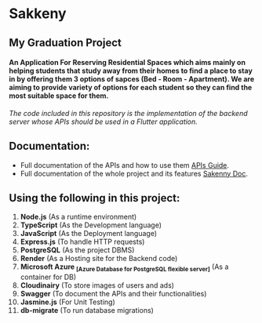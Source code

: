 # Sakkeny
## My Graduation Project
#### An Application For Reserving Residential Spaces which aims mainly on helping students that study away from their homes to find a place to stay in by offering them 3 options of sapces (Bed - Room - Apartment). We are aiming to provide variety of options for each student so they can find the most suitable space for them.

*The code included in this repository is the implementation of the backend server whose APIs should be used in a Flutter application.*
## Documentation:
-  Full documentation of the APIs and how to use them [APIs Guide](https://sakkeny.onrender.com/api-docs/).
-  Full documentation of the whole project and its features [Sakenny Doc](https://drive.google.com/file/d/138ADnx4zKEdunJ2MMos9pp5aP6m1Phle/view?usp=sharing).


## Using the following in this project:
1. **Node.js** (As a runtime environment)
2. **TypeScript** (As the Development language)
3. **JavaScript** (As the Deployment language)
4. **Express.js** (To handle HTTP requests)
5. **PostgreSQL** (As the project DBMS)
6. **Render** (As a Hosting site for the Backend code)
7. **Microsoft Azure <sub>[Azure Database for PostgreSQL flexible server]</sub>**  (As a container for DB)
8. **Cloudinairy** (To store images of users and ads)
9. **Swagger** (To document the APIs and their functionalities)
10. **Jasmine.js** (For Unit Testing)
11. **db-migrate** (To run database migrations)
